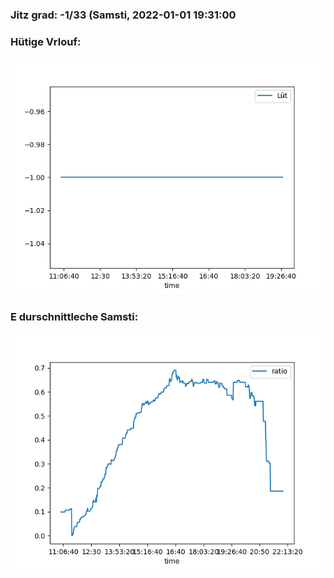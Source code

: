 ### Jitz grad: -1/33 (Samsti, 2022-01-01 19:31:00

### Hütige Vrlouf:
![Graph](Today.png)

### E durschnittleche Samsti:
![Graph](Samsti.png)